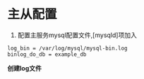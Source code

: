 # 主从配置
1. 配置主服务mysql配置文件,[mysqld]项加入
```
log_bin = /var/log/mysql/mysql-bin.log
binlog_do_db = example_db
```
**创建log文件**
